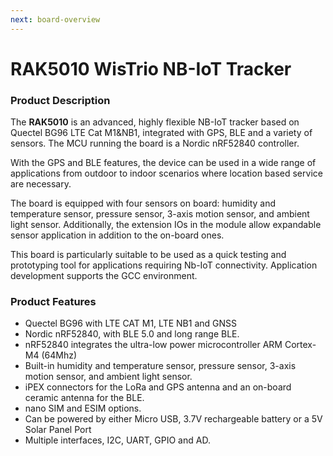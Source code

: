 ```yaml
---
next: board-overview
---
```


# RAK5010 WisTrio NB-IoT Tracker

<rk-img
  src="/assets/images/datasheet/rak5010/rak5010-wis-trio-nb-iot-tracker.jpg"
  width="40%"
  figure-number="1"
  caption="RAK5010 WisTrio NB-IoT Tracker"
/>


### Product Description

The **RAK5010** is an advanced, highly flexible NB-IoT tracker based on  Quectel BG96 LTE Cat M1&NB1, integrated with GPS, BLE and a variety of sensors. The MCU running the board is a Nordic nRF52840 controller.

With the GPS and BLE features, the device can be used in a wide range of applications from outdoor to indoor scenarios where location based service are necessary. 

The board is equipped with four sensors on board: humidity and temperature sensor, pressure sensor, 3-axis motion sensor, and ambient light sensor. Additionally, the extension IOs in the module allow expandable sensor application in addition to the on-board ones.

This board is particularly suitable to be used as a quick testing and prototyping tool for applications requiring Nb-IoT connectivity.
 Application development supports the GCC environment.

### Product Features

- Quectel BG96 with LTE CAT M1, LTE NB1 and GNSS
- Nordic nRF52840, with BLE 5.0 and long range BLE.
- nRF52840 integrates the ultra-low power microcontroller ARM Cortex-M4 (64Mhz)
- Built-in humidity and temperature sensor, pressure sensor, 3-axis motion
sensor, and ambient light sensor.
- iPEX connectors for the LoRa and GPS antenna and an on-board ceramic
antenna for the BLE.
- nano SIM and ESIM options.
- Can be powered by either Micro USB, 3.7V rechargeable battery or a 5V
Solar Panel Port
- Multiple interfaces, I2C, UART, GPIO and AD.

